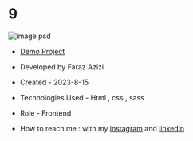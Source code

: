 # 9

![image psd](https://github.com/Faraz-Azizi-Developer/9/assets/140517125/e8ce3984-6915-44c7-b953-0f036ccfc42c)

- [Demo Project](https://faraz-azizi-developer.github.io/9/)

- Developed by Faraz Azizi

- Created - 2023-8-15

- Technologies Used - Html , css , sass

- Role - Frontend

- How to reach me : with my [instagram](https://www.instagram.com/faraz_azizi_developer) and [linkedin](https://www.linkedin.com/in/faraz-azizi-developer)
